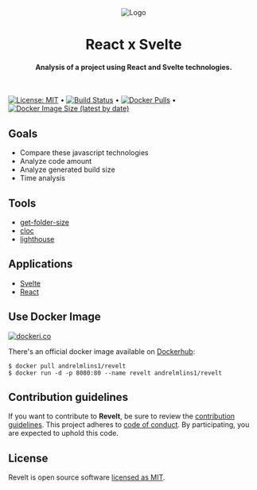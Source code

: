 <div align="center">
  <img alt="Logo" src="https://raw.githubusercontent.com/andrelmlins/revelt/master/logo.png" />
  <h1>React x Svelte</h1>
  <h4>Analysis of a project using React and Svelte technologies.</h4>
  <br />
</div>

[![License: MIT](https://img.shields.io/badge/License-MIT-yellow.svg)](https://github.com/andrelmlins/revelt/blob/master/LICENSE) &bull; [![Build Status](https://travis-ci.com/andrelmlins/revelt.svg?branch=master)](https://travis-ci.com/andrelmlins/revelt) &bull; [![Docker Pulls](https://img.shields.io/docker/pulls/andrelmlins1/revelt)](https://hub.docker.com/repository/docker/andrelmlins1/revelt) &bull; [![Docker Image Size (latest by date)](https://img.shields.io/docker/image-size/andrelmlins1/revelt)](https://hub.docker.com/repository/docker/andrelmlins1/revelt)

## Goals

- Compare these javascript technologies
- Analyze code amount
- Analyze generated build size
- Time analysis

## Tools

- [get-folder-size](https://github.com/alessioalex/get-folder-size)
- [cloc](https://github.com/kentcdodds/cloc)
- [lighthouse](https://github.com/GoogleChrome/lighthouse)

## Applications

- [Svelte](https://revelt.netlify.app/svelte/)
- [React](https://revelt.netlify.app/react/)

## Use Docker Image

[![dockeri.co](https://dockeri.co/image/andrelmlins1/revelt)](https://hub.docker.com/r/andrelmlins1/revelt)

There's an official docker image available on [Dockerhub](https://hub.docker.com/r/andrelmlins1/revelt):

```
$ docker pull andrelmlins1/revelt
$ docker run -d -p 8080:80 --name revelt andrelmlins1/revelt
```

## Contribution guidelines

If you want to contribute to **Revelt**, be sure to review the
[contribution guidelines](CONTRIBUTING.md). This project adheres to
[code of conduct](CODE_OF_CONDUCT.md). By participating, you are expected to
uphold this code.

## License

Revelt is open source software [licensed as MIT](https://github.com/andrelmlins/revelt/blob/master/LICENSE).
